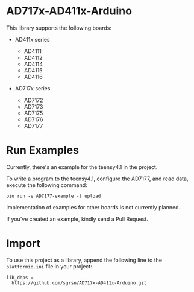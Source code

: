 # AD717x-AD411x-Arduino

This library supports the following boards:

- AD411x series
  - AD4111
  - AD4112
  - AD4114
  - AD4115
  - AD4116

- AD717x series
  - AD7172
  - AD7173
  - AD7175
  - AD7176
  - AD7177


# Run Examples

Currently, there's an example for the teensy4.1 in the project.

To write a program to the teensy4.1, configure the AD7177, and read data, execute the following command:

```
pio run -e AD7177-example -t upload
```

Implementation of examples for other boards is not currently planned.

If you've created an example, kindly send a Pull Request.

# Import

To use this project as a library, append the following line to the `platformio.ini` file in your project:

```
lib_deps = 
  https://github.com/sgrsn/AD717x-AD411x-Arduino.git
```
